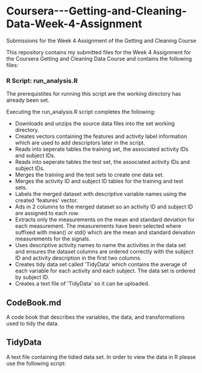 # Coursera---Getting-and-Cleaning-Data-Week-4-Assignment
Submissions for the Week 4 Assignment of the Getting and Cleaning Course

This repository contains my submitted files for the Week 4 Assignment for the Coursera Getting and Cleaning Data Course and contains the following files:

### R Script: run_analysis.R

The prerequistites for running this script are the working directory has already been set.

Executing the run_analysis.R script completes the following:
- Downloads and unzips the source data files into the set working directory.
- Creates vectors containing the features and activity label information which are used to add descriptors later in the script. 
- Reads into seperate tables the training set, the associated activity IDs and  subject IDs.
- Reads into seperate tables the test set, the associated activity IDs and subject IDs.
- Merges the training and the test sets to create one data set.
- Merges the activity ID and subject ID tables for the training and test sets.  
- Labels the merged dataset with descriptive variable names using the created 'features' vector.
- Ads in 2 columns to the merged dataset so an activity ID and subject ID are assigned to each row.
- Extracts only the measurements on the mean and standard deviation for each measurement. The measurements have been selected where suffixed with mean() or std() which are the mean and standard deivation measurements for the signals.  
- Uses descriptive activity names to name the activities in the data set and ensures the dataset columns are ordered correctly with the subject ID and activity description in the first two columns.
- Creates tidy data set called 'TidyData' which contains the average of each variable for each activity and each subject.  The data set is ordered by subject ID. 
- Creates a text file of 'TidyData' so it can be uploaded.  

## CodeBook.md

A code book that describes the variables, the data, and transformations used to tidy the data.

## TidyData

A text file containing the tidied data set.  In order to view the data in R please use the following script: 
